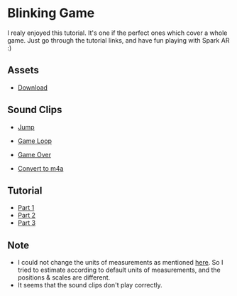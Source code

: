 # Blinking Game

I realy enjoyed this tutorial. It's one if the perfect ones which cover a whole game. Just go through the tutorial links, and have fun playing with Spark AR :)

## Assets
- [Download](https://drive.google.com/file/d/1sqCGa2qRvBpLouDBOgxBUDsRrIEXgBFk/view)

## Sound Clips
- [Jump](https://freesound.org/people/Tissman/sounds/445157/)
- [Game Loop](https://freesound.org/people/LittleRobotSoundFactory/sounds/320964/)
- [Game Over](https://freesound.org/people/jivatma07/sounds/173859/)

- [Convert to m4a](https://audio.online-convert.com/convert-to-m4a)


## Tutorial
- [Part 1](https://www.youtube.com/watch?v=APWpLdvXaiE)
- [Part 2](https://www.youtube.com/watch?v=IDI6xi9z3Zk)
- [Part 3](https://www.youtube.com/watch?v=L_CoZ3XZAEA)


## Note
- I could not change the units of measurements as mentioned [here](https://developers.facebook.com/docs/ar-studio/docs/units/). So I tried to estimate according to default units of measurements, and the positions & scales are different.
- It seems that the sound clips don't play correctly.